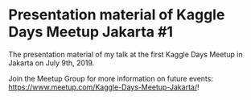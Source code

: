 # Presentation material of Kaggle Days Meetup Jakarta #1

The presentation material of my talk at the first Kaggle Days Meetup in Jakarta on July 9th, 2019.

Join the Meetup Group for more information on future events: https://www.meetup.com/Kaggle-Days-Meetup-Jakarta/!
